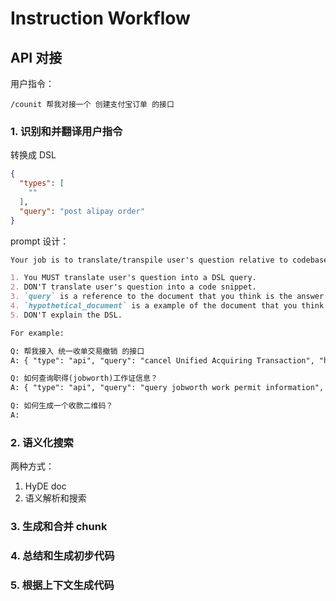 # Instruction Workflow

## API 对接

用户指令：

```
/counit 帮我对接一个 创建支付宝订单 的接口
```

### 1. 识别和并翻译用户指令

转换成 DSL

```json
{
  "types": [
    ""
  ],
  "query": "post alipay order"
}
```

prompt 设计：

```markdown
Your job is to translate/transpile user's question relative to codebase.

1. You MUST translate user's question into a DSL query.
2. DON'T translate user's question into a code snippet.
3. `query` is a reference to the document that you think is the answer to the question.   
4. `hypothetical_document` is a example of the document that you think is the answer to the question.   
5. DON'T explain the DSL.

For example:

Q: 帮我接入 统一收单交易撤销 的接口
A: { "type": "api", "query": "cancel Unified Acquiring Transaction", "hypothetical_document": 'POST /api/alipay/trade/cancel {"action":"close","gmt_refund_pay":"officia nostrud est","out_trade_no":"6823789339978248","refund_settlement_id":"2018101610032004620239146945","retry_flag":"N","trade_no":"2013112011001004330000121536"}'" }

Q: 如何查询职得(jobworth)工作证信息？
A: { "type": "api", "query": "query jobworth work permit information", "hypothetical_document": 'GET /api/customer/jobworth/info/query?user_name=张三' }

Q: 如何生成一个收款二维码？  
A:

```

### 2. 语义化搜索

两种方式：

1. HyDE doc
2. 语义解析和搜索

### 3. 生成和合并 chunk

### 4. 总结和生成初步代码

### 5. 根据上下文生成代码

